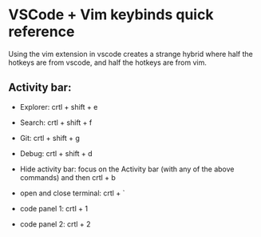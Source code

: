 # VSCode + Vim keybinds quick reference
Using the vim extension in vscode creates a strange hybrid where half the hotkeys are from vscode, and half the hotkeys are from vim.

## Activity bar:
- Explorer: crtl + shift + e
- Search: crtl + shift + f
- Git: crtl + shift + g
- Debug: crtl + shift + d
- Hide activity bar: focus on the Activity bar (with any of the above commands) and then crtl + b

- open and close terminal: crtl + `
- code panel 1: crtl + 1
- code panel 2: crtl + 2
